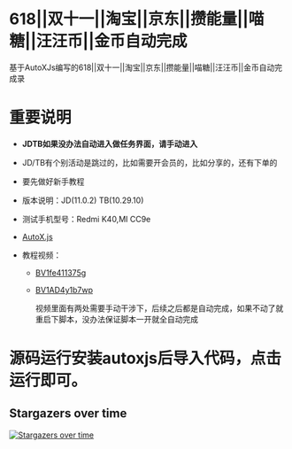 # 618||双十一||淘宝||京东||攒能量||喵糖||汪汪币||金币自动完成
基于AutoXJs编写的618||双十一||淘宝||京东||攒能量||喵糖||汪汪币||金币自动完成录

# 重要说明

- **JDTB如果没办法自动进入做任务界面，请手动进入**

- JD/TB有个别活动是跳过的，比如需要开会员的，比如分享的，还有下单的

- 要先做好新手教程

- 版本说明：JD(11.0.2) TB(10.29.10)

- 测试手机型号：Redmi K40,MI CC9e

- [AutoX.js](http://doc.autoxjs.com/#/)

- 教程视频：

  - [BV1fe411375g](https://www.bilibili.com/video/BV1fe411375g/)

  - [BV1AD4y1b7wp](https://www.bilibili.com/video/BV1AD4y1b7wp/)

    视频里面有两处需要手动干涉下，后续之后都是自动完成，如果不动了就重启下脚本，没办法保证脚本一开就全自动完成

# 源码运行安装autoxjs后导入代码，点击运行即可。


## Stargazers over time

[![Stargazers over time](https://starchart.cc/HHmantoo/Auto618.svg)](https://starchart.cc/HHmantoo/Auto618)
